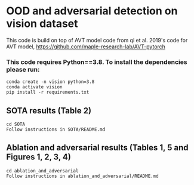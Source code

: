 # OOD and adversarial detection on vision dataset

  This code is build on top of AVT model code from qi et al. 2019's code for AVT model, https://github.com/maple-research-lab/AVT-pytorch

### This code requires Python==3.8. To install the dependencies please run:
    conda create -n vision python=3.8
    conda activate vision
    pip install -r requirements.txt
    
## SOTA results (Table 2)

    cd SOTA 
    Follow instructions in SOTA/README.md
    
## Ablation and adversarial results (Tables 1, 5 and Figures 1, 2, 3, 4)    
    
    cd ablation_and_adversarial  
    Follow instructions in ablation_and_adversarial/README.md
